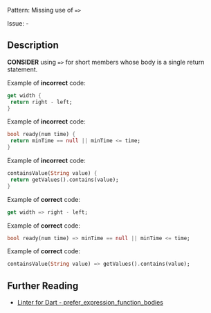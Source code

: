 Pattern: Missing use of `=>`

Issue: -

## Description

**CONSIDER** using `=>` for short members whose body is a single return statement.

Example of **incorrect** code:
```dart
get width {
 return right - left;
}
```

Example of **incorrect** code:
```dart
bool ready(num time) {
 return minTime == null || minTime <= time;
}
```

Example of **incorrect** code:
```dart
containsValue(String value) {
 return getValues().contains(value);
}
```

Example of **correct** code:
```dart
get width => right - left;
```

Example of **correct** code:
```dart
bool ready(num time) => minTime == null || minTime <= time;
```

Example of **correct** code:
```dart
containsValue(String value) => getValues().contains(value);
```

## Further Reading

* [Linter for Dart - prefer_expression_function_bodies](https://dart-lang.github.io/linter/lints/prefer_expression_function_bodies.html)